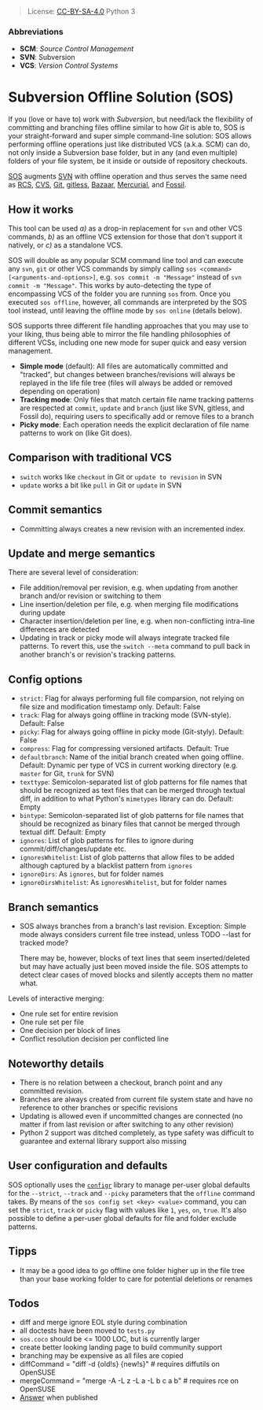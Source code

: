 > License: [CC-BY-SA-4.0](https://creativecommons.org/licenses/by-sa/4.0/)
> Python 3

### Abbreviations ###
- **SCM**: *Source Control Management*
- **SVN**: Subversion
- **VCS**: *Version Control Systems*

# Subversion Offline Solution (SOS) #
If you (love or have to) work with *Subversion*, but need/lack the flexibility of committing and branching files offline similar to how *Git* is able to, SOS is your straight-forward and super simple command-line solution:
SOS allows performing offline operations just like distributed VCS (a.k.a. SCM) can do, not only inside a Subversion base folder, but in any (and even multiple) folders of your file system, be it inside or outside of repository checkouts.

[SOS](https://github.com/ArneBachmann/sos) augments [SVN](http://subversion.apache.org) with offline operation and thus serves the same need as [RCS](http://www.gnu.org/software/rcs/), [CVS](https://savannah.nongnu.org/projects/cvs), [Git](https://git-scm.com), [gitless](http://gitless.com), [Bazaar](http://bazaar.canonical.com/en/), [Mercurial](https://www.mercurial-scm.org), and [Fossil](http://www.fossil-scm.org).


## How it works ##
This tool can be used *a)* as a drop-in replacement for `svn` and other VCS commands, *b)* as an offline VCS extension for those that don't support it natively, or *c)* as a standalone VCS.

SOS will double as any popular SCM command line tool and can execute any `svn`, `git` or other VCS commands by simply calling `sos <command> [<arguments-and-options>]`, e.g. `sos commit -m "Message"` instead of `svn commit -m "Message"`. This works by auto-detecting the type of encompassing VCS of the folder you are running `sos` from.
Once you executed `sos offline`, however, all commands are interpreted by the SOS tool instead, until leaving the offline mode by `sos online` (details below).

SOS supports three different file handling approaches that you may use to your liking, thus being able to mirror the file handling philosophies of different VCSs, including one new mode for super quick and easy version management.
- **Simple mode** (default): All files are automatically committed and "tracked", but changes between branches/revisions will always be replayed in the life file tree (files will always be added or removed depending on operation)
- **Tracking mode**: Only files that match certain file name tracking patterns are respected at `commit`, `update` and `branch` (just like SVN, gitless, and Fossil do), requiring users to specifically add or remove files to a branch
- **Picky mode**: Each operation needs the explicit declaration of file name patterns to work on (like Git does).


## Comparison with traditional VCS ##
- `switch` works like `checkout` in Git or `update to revision` in SVN
- `update` works a bit like `pull` in Git or `update` in SVN


## Commit semantics ##
- Committing always creates a new revision with an incremented index.


## Update and merge semantics ##
There are several level of consideration:
- File addition/removal per revision, e.g. when updating from another branch and/or revision or switching to them
- Line insertion/deletion per file, e.g. when merging file modifications during update
- Character insertion/deletion per line, e.g. when non-conflicting intra-line differences are detected
- Updating in track or picky mode will always integrate tracked file patterns. To revert this, use the `switch --meta` command to pull back in another branch's or revision's tracking patterns.


## Config options ##
- `strict`: Flag for always performing full file comparsion, not relying on file size and modification timestamp only. Default: False
- `track`: Flag for always going offline in tracking mode (SVN-style). Default: False
- `picky`: Flag for always going offline in picky mode (Git-styly). Default: False
- `compress`: Flag for compressing versioned artifacts. Default: True
- `defaultbranch`: Name of the initial branch created when going offline. Default: Dynamic per type of VCS in current working directory (e.g. `master` for Git, `trunk` for SVN)
- `texttype`: Semicolon-separated list of glob patterns for file names that should be recognized as text files that can be merged through textual diff, in addition to what Python's `mimetypes` library can do. Default: Empty
- `bintype`: Semicolon-separated list of glob patterns for file names that should be recognized as binary files that cannot be merged through textual diff. Default: Empty
- `ignores`: List of glob patterns for files to ignore during commit/diff/changes/update etc.
- `ignoresWhitelist`: List of glob patterns that allow files to be added although captured by a blacklist pattern from `ignores`
- `ignoreDirs`: As `ignores`, but for folder names
- `ignoreDirsWhitelist`: As `ignoresWhitelist`, but for folder names

## Branch semantics ##
- SOS always branches from a branch's last revision. Exception: Simple mode always considers current file tree instead, unless TODO --last for tracked mode?

    There may be, however, blocks of text lines that seem inserted/deleted but may have actually just been moved inside the file. SOS attempts to detect clear cases of moved blocks and silently accepts them no matter what.

Levels of interactive merging:
- One rule set for entire revision
- One rule set per file
- One decision per block of lines
- Conflict resolution decision per conflicted line


## Noteworthy details ##
- There is no relation between a checkout, branch point and any committed revision.
- Branches are always created from current file system state and have no reference to other branches or specific revisions
- Updating is allowed even if uncommitted changes are connected (no matter if from last revision or after switching to any other revision)
- Python 2 support was ditched completely, as type safety was difficult to guarantee and external library support also missing

## User configuration and defaults ##
SOS optionally uses the [`configr`]() library to manage per-user global defaults for the `--strict`, `--track` and `--picky` parameters that the `offline` command takes.
By means of the `sos config set <key> <value>` command, you can set the `strict`, `track` or `picky` flag with values like `1`, `yes`, `on`, `true`.
It's also possible to define a per-user global defaults for file and folder exclude patterns.


## Tipps ##
- It may be a good idea to go offline one folder higher up in the file tree than your base working folder to care for potential deletions or renames


## Todos ##
- diff and merge ignore EOL style during combination
- all doctests have been moved to `tests.py`
- `sos.coco` should be <= 1000 LOC, but is currently larger
- create better looking landing page to build community support
- branching may be expensive as all files are copied
- diffCommand = "diff -d {old!s} {new!s}"  # requires diffutils on OpenSUSE
- mergeCommand = "merge -A -L z -L a -L b c a b"  # requires rce on OpenSUSE
- [Answer](https://stackoverflow.com/questions/4934208/working-offline-with-svn-on-local-machine-temporary) when published
